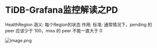 # TiDB-Grafana监控解读之PD





HealthRegion 
涵义: 每个Region的状态 
作用: 
标准: 通常情况下，pending 的 peer 应该少于 100，miss 的 peer 不能一直大于 0

![image.png]()

